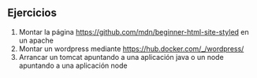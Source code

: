 ## Ejercicios

1. Montar la página https://github.com/mdn/beginner-html-site-styled en un apache
2. Montar un wordpress mediante https://hub.docker.com/_/wordpress/
3. Arrancar un tomcat apuntando a una aplicación java o un node apuntando a una aplicación node
